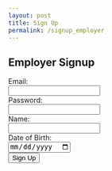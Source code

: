```yaml
---
layout: post
title: Sign Up
permalink: /signup_employer
---
```


<html lang="en">
<head>
    <meta charset="UTF-8">
    <meta name="viewport" content="width=device-width, initial-scale=1.0">
    <title>Employer Signup</title>
</head>
<body>
    <h2>Employer Signup</h2>
    <form id="employerSignupForm">
        <label for="email">Email:</label><br>
        <input type="email" id="email" name="email" required><br>
        <label for="password">Password:</label><br>
        <input type="password" id="password" name="password" required><br>
        <label for="name">Name:</label><br>
        <input type="text" id="name" name="name" required><br>
        <label for="dob">Date of Birth:</label><br>
        <input type="date" id="dob" name="dob" required><br>
        <button type="submit">Sign Up</button>
    </form>
    <p id="signupMessage"></p>
    <script>
        document.getElementById("employerSignupForm").addEventListener("submit", function(event) {
            event.preventDefault();
            const formData = new FormData(this);
            fetch('https://localhost:8091/api/person/signup', {
                method: 'POST',
                body: formData
            })
            .then(response => response.json())
            .then(data => {
                if (data.success) {
                    window.location.href = '/employer_dashboard'; // Redirect to employer dashboard on successful signup
                } else {
                    document.getElementById("signupMessage").innerText = data.message;
                }
            })
            .catch(error => console.error('Error:', error));
        });
    </script>
</body>
</html>
